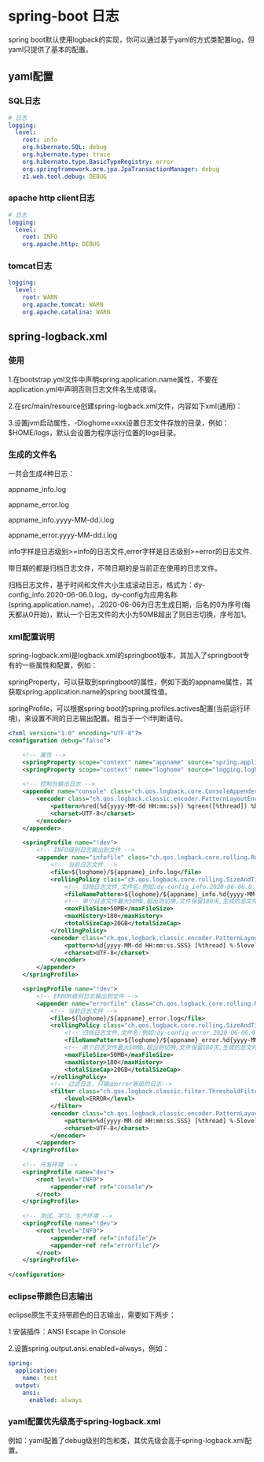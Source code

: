 # spring-boot 日志

spring boot默认使用logback的实现，你可以通过基于yaml的方式类配置log，但yaml只提供了基本的配置。

## yaml配置

### SQL日志

```yaml
# 日志    
logging:
  level:
    root: info
    org.hibernate.SQL: debug
    org.hibernate.type: trace
    org.hibernate.type.BasicTypeRegistry: error
    org.springframework.orm.jpa.JpaTransactionManager: debug      
    z1.web.tool.debug: DEBUG

```

### apache http client日志

```yaml
# 日志    
logging:
  level:
    root: INFO 
    org.apache.http: DEBUG 
```

### tomcat日志

```yaml
logging:
  level:
    root: WARN
    org.apache.tomcat: WARN
    org.apache.catalina: WARN
```



## spring-logback.xml

### 使用

1.在bootstrap.yml文件中声明spring.application.name属性，不要在application.yml中声明否则日志文件名生成错误。

2.在src/main/resource创建spring-logback.xml文件，内容如下xml(通用)：

3.设置jvm启动属性，-Dloghome=xxx设置日志文件存放的目录，例如：$HOME/logs，默认会设置为程序运行位置的logs目录。

### 生成的文件名

一共会生成4种日志：

appname_info.log

appname_error.log

appname_info.yyyy-MM-dd.i.log

appname_error.yyyy-MM-dd.i.log

info字样是日志级别>=info的日志文件,error字样是日志级别>=error的日志文件.

带日期的都是归档日志文件，不带日期的是当前正在使用的日志文件。

归档日志文件，基于时间和文件大小生成滚动日志，格式为：dy-config_info.2020-06-06.0.log，dy-config为应用名称(spring.application.name)，.2020-06-06为日志生成日期，后名的0为序号(每天都从0开始)，默认一个日志文件的大小为50MB超出了则日志切换，序号加1。

### xml配置说明

spring-logback.xml是logback.xml的springboot版本，其加入了springboot专有的一些属性和配置，例如：

springProperty，可以获取到springboot的属性，例如下面的appname属性，其获取spring.application.name的spring boot属性值。

springProfile，可以根据spring boot的spring.profiles.actives配置(当前运行环境)，来设置不同的日志输出配置。相当于一个if判断语句。

```xml
<?xml version="1.0" encoding="UTF-8"?>
<configuration debug="false">

	<!-- 属性 -->
	<springProperty scope="context" name="appname" source="spring.application.name" defaultValue="app" />
	<springProperty scope="context" name="loghome" source="logging.loghome" defaultValue="logs"/>
	
	<!-- 控制台输出日志 -->
	<appender name="console" class="ch.qos.logback.core.ConsoleAppender">
		<encoder class="ch.qos.logback.classic.encoder.PatternLayoutEncoder">
			<pattern>%red(%d{yyyy-MM-dd HH:mm:ss}) %green([%thread]) %highlight(%-5level) %boldMagenta(%logger) - %cyan(%msg%n)</pattern>
			<charset>UTF-8</charset>
		</encoder>
	</appender>
	
	<springProfile name="!dev">
		<!-- INFO级别日志输出到文件 -->
		<appender name="infofile" class="ch.qos.logback.core.rolling.RollingFileAppender">
			<!-- 当前日志文件 -->
			<file>${loghome}/${appname}_info.log</file>
			<rollingPolicy class="ch.qos.logback.core.rolling.SizeAndTimeBasedRollingPolicy">
				<!-- 归档日志文件,文件名:例如:dy-config_info.2020-06-06.0.log -->
				<fileNamePattern>${loghome}/${appname}_info.%d{yyyy-MM-dd}.%i.log</fileNamePattern>
				<!-- 单个日志文件最大50MB,超出则切换,文件保留180天,生成的总文件大小20GB(超出后最旧的文件会被删除)-->
				<maxFileSize>50MB</maxFileSize>
				<maxHistory>180</maxHistory>
				<totalSizeCap>20GB</totalSizeCap>
			</rollingPolicy>
			<encoder class="ch.qos.logback.classic.encoder.PatternLayoutEncoder">
				<pattern>%d{yyyy-MM-dd HH:mm:ss.SSS} [%thread] %-5level %logger{50} -%msg%n</pattern>
				<charset>UTF-8</charset>
			</encoder>
		</appender>
	</springProfile>

	<springProfile name="!dev">
		<!-- ERROR级别日志输出到文件 -->
		<appender name="errorfile" class="ch.qos.logback.core.rolling.RollingFileAppender">
			<!-- 当前日志文件 -->
			<file>${loghome}/${appname}_error.log</file>
			<rollingPolicy class="ch.qos.logback.core.rolling.SizeAndTimeBasedRollingPolicy">
				<!-- 归档日志文件,文件名:例如:dy-config_error.2020-06-06.0.log -->
				<fileNamePattern>${loghome}/${appname}_error.%d{yyyy-MM-dd}.%i.log</fileNamePattern>
				<!-- 单个日志文件最大50MB,超出则切换,文件保留180天,生成的总文件大小20GB(超出后最旧的文件会被删除)-->
				<maxFileSize>50MB</maxFileSize>
				<maxHistory>180</maxHistory>
				<totalSizeCap>20GB</totalSizeCap>
			</rollingPolicy>
	        <!-- 过滤日志，只输出error等级的日志-->
	        <filter class="ch.qos.logback.classic.filter.ThresholdFilter">
	            <level>ERROR</level>
	        </filter>
			<encoder class="ch.qos.logback.classic.encoder.PatternLayoutEncoder">
				<pattern>%d{yyyy-MM-dd HH:mm:ss.SSS} [%thread] %-5level %logger{50} -%msg%n</pattern>
				<charset>UTF-8</charset>
			</encoder>
		</appender>
	</springProfile>
				
	<!-- 开发环境 -->
	<springProfile name="dev">
		<root level="INFO">
			<appender-ref ref="console"/>
		</root>	
	</springProfile>
	
	<!-- 测试、学习、生产环境 -->	
	<springProfile name="!dev">
		<root level="INFO">
			<appender-ref ref="infofile"/>
			<appender-ref ref="errorfile"/>
		</root>
	</springProfile>
	
</configuration>

```

### eclipse带颜色日志输出

eclipse原生不支持带颜色的日志输出，需要如下两步：

1.安装插件：ANSI Escape in Console

2.设置spring.output.ansi.enabled=always，例如：

```yaml
spring:
  application:
    name: test
  output:
    ansi:
      enabled: always
```

### yaml配置优先级高于spring-logback.xml

例如：yaml配置了debug级别的包和类，其优先级会高于spring-logback.xml配置。

